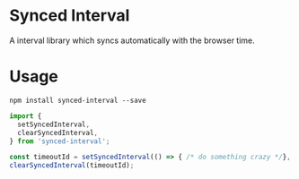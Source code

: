 # Synced Interval

A interval library which syncs automatically with the browser time.

# Usage

````
npm install synced-interval --save
````


````javascript
import { 
  setSyncedInterval, 
  clearSyncedInterval, 
} from 'synced-interval';

const timeoutId = setSyncedInterval(() => { /* do something crazy */}, 200);
clearSyncedInterval(timeoutId);
````
